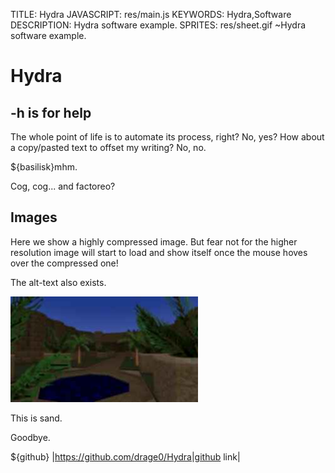 TITLE: Hydra
JAVASCRIPT: res/main.js
KEYWORDS: Hydra,Software
DESCRIPTION: Hydra software example.
SPRITES: res/sheet.gif
~Hydra software example.

# Hydra

## -h is for help

The whole point of life is to automate its process, right? No, yes?
How about a copy/pasted text to offset my writing? No, no.

${basilisk}mhm.

Cog, cog... and factoreo?

## Images

Here we show a highly compressed image. But fear not for the higher resolution image will start to load and show itself once the mouse hoves over the compressed one!

The alt-text also exists.

![sand screenshot](res/sand_0.c.jpg)

This is sand.

Goodbye.

${github} |https://github.com/drage0/Hydra|github link|
